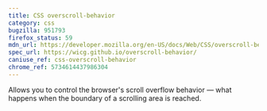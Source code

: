 ```yaml
---
title: CSS overscroll-behavior
category: css
bugzilla: 951793
firefox_status: 59
mdn_url: https://developer.mozilla.org/en-US/docs/Web/CSS/overscroll-behavior
spec_url: https://wicg.github.io/overscroll-behavior/
caniuse_ref: css-overscroll-behavior
chrome_ref: 5734614437986304
---
```


Allows you to control the browser's scroll overflow behavior — what happens when the boundary of a scrolling area is reached.
